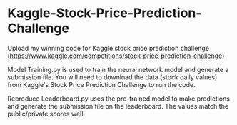 # Kaggle-Stock-Price-Prediction-Challenge
Upload my winning code for Kaggle stock price prediction challenge (https://www.kaggle.com/competitions/stock-price-prediction-challenge)

Model Training.py is used to train the neural network model and generate a submission file. You will need to download the data (stock daily values) from Kaggle's Stock Price Prediction Challenge to run the code.

Reproduce Leaderboard.py uses the pre-trained model to make predictions and generate the submission file on the leaderboard. The values match the public/private scores well.
